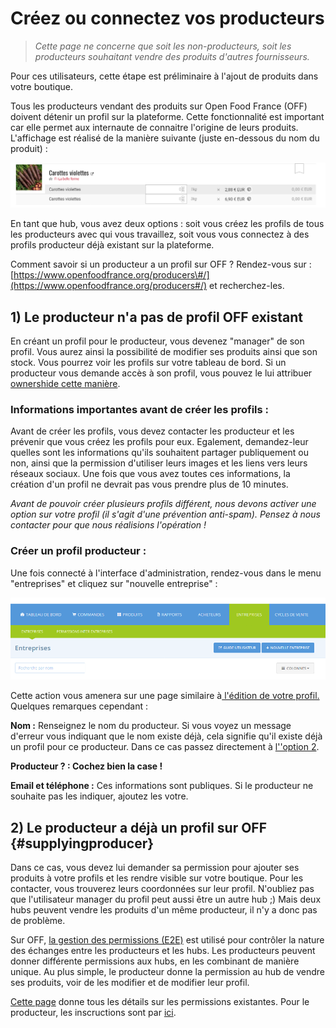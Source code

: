 # Créez ou connectez vos producteurs

> _Cette page ne concerne que soit les non-producteurs, soit les producteurs souhaitant vendre des produits d'autres fournisseurs._

Pour ces utilisateurs, cette étape est préliminaire à l'ajout de produits dans votre boutique.

Tous les producteurs vendant des produits sur Open Food France \(OFF\) doivent détenir un profil sur la plateforme. Cette fonctionnalité est important car elle permet aux internaute de connaitre l'origine de leurs produits. L'affichage est réalisé de la manière suivante \(juste en-dessous du nom du produit\) :

![](../.gitbook/assets/image%20%2828%29.png)

En tant que hub, vous avez deux options : soit vous créez les profils de tous les producteurs avec qui vous travaillez, soit vous vous connectez à des profils producteur déjà existant sur la plateforme.

Comment savoir si un producteur a un profil sur OFF ? Rendez-vous sur : [https://www.openfoodfrance.org/producers\#/](https://www.openfoodfrance.org/producers#/) et recherchez-les. 

## 1\) Le producteur n'a pas de profil OFF existant

En créant un profil pour le producteur, vous devenez "manager" de son profil. Vous aurez ainsi la possibilité de modifier ses produits ainsi que son stock. Vous pourrez voir les profils sur votre tableau de bord. Si un producteur vous demande accès à son profil, vous pouvez le lui attribuer [ownershide cette manière]().

### Informations importantes avant de créer les profils :

Avant de créer les profils, vous devez contacter les producteur et les prévenir que vous créez les profils pour eux. Egalement, demandez-leur quelles sont les informations qu'ils souhaitent partager publiquement ou non, ainsi que la permission d'utiliser leurs images et les liens vers leurs réseaux sociaux. Une fois que vous avez toutes ces informations, la création d'un profil ne devrait pas vous prendre plus de 10 minutes.

_Avant de pouvoir créer plusieurs profils différent, nous devons activer une option sur votre profil \(il s'agit d'une prévention anti-spam\). Pensez à nous contacter pour que nous réalisions l'opération !_

### Créer un profil producteur :

Une fois connecté à l'interface d'administration, rendez-vous dans le menu "entreprises" et cliquez sur "nouvelle entreprise" :

![](../.gitbook/assets/image%20%2876%29.png)

Cette action vous amenera sur une page similaire à[ l'édition de votre profil.](parametres.md#acceder-aux-parametres) Quelques remarques cependant :

**Nom :** Renseignez le nom du producteur. Si vous voyez un message d'erreur vous indiquant que le nom existe déjà, cela signifie qu'il existe déjà un profil pour ce producteur. Dans ce cas passez directement  à [l''option 2](creez-ou-connectez-vos-producteurs.md).

**Producteur ? : Cochez bien la case !**

**Email et téléphone :** Ces informations sont publiques. Si le producteur ne souhaite pas les indiquer, ajoutez les votre.

## 2\) Le producteur a déjà un profil sur OFF {#supplyingproducer}

Dans ce cas, vous devez lui demander sa permission pour ajouter ses produits à votre profils et les rendre visible sur votre boutique. Pour les contacter, vous trouverez leurs coordonnées sur leur profil. N'oubliez pas que l'utilisateur manager du profil peut aussi être un autre hub ;\) Mais deux hubs peuvent vendre les produits d'un même producteur, il n'y a donc pas de problème.

Sur OFF, [la gestion des permissions \(E2E\)](../fonctionnalites-avancees/collaborer-avec-dautres-entreprises/e2e-permissions.md) est utilisé pour contrôler la nature des échanges entre les producteurs et les hubs. Les producteurs peuvent donner différente permissions aux hubs, en les combinant de manière unique. Au plus simple, le producteur donne la permission au hub de vendre ses produits, voir de les modifier et de modifier leur profil.

[Cette page](../fonctionnalites-avancees/collaborer-avec-dautres-entreprises/e2e-permissions.md) donne tous les détails sur les permissions existantes. Pour le producteur, les inscructions sont par [ici](../fonctionnalites-avancees/collaborer-avec-dautres-entreprises/e2e-permissions.md).

